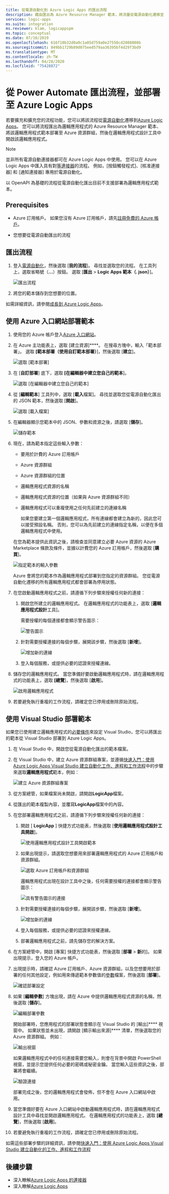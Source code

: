 ```yaml
---
title: 從電源自動化到 Azure Logic Apps 的匯出流程
description: 藉由匯出為 Azure Resource Manager 範本，將流量從電源自動化遷移至 Azure Logic Apps
services: logic-apps
ms.suite: integration
ms.reviewer: klam, logicappspm
ms.topic: conceptual
ms.date: 07/10/2019
ms.openlocfilehash: 616f10b32d0a9c1a05d759a0e27550cd2808808b
ms.sourcegitcommit: 849bb1729b89d075eed579aa36395bf4d29f3bd9
ms.translationtype: MT
ms.contentlocale: zh-TW
ms.lasthandoff: 04/28/2020
ms.locfileid: "75428872"
---
```

# <a name="export-flows-from-power-automate-and-deploy-to-azure-logic-apps"></a>從 Power Automate 匯出流程，並部署至 Azure Logic Apps

若要擴充和擴充您的流程功能，您可以將該流程從[電源自動化](https://flow.microsoft.com)遷移到[Azure Logic Apps](../logic-apps/logic-apps-overview.md)。 您可以將流程匯出為邏輯應用程式的 Azure Resource Manager 範本、將該邏輯應用程式範本部署至 Azure 資源群組，然後在邏輯應用程式設計工具中開啟該邏輯應用程式。

> [!NOTE]
> 並非所有電源自動連接器都可在 Azure Logic Apps 中使用。 您可以在 Azure Logic Apps 中匯入具有對[等連接器](../connectors/apis-list.md)的流程。 例如，[按鈕觸發程式]、[核准連接器] 和 [通知連接器] 專用於電源自動化。
>
> 以 OpenAPI 為基礎的流程從電源自動化匯出目前不支援部署為邏輯應用程式範本。 

## <a name="prerequisites"></a>Prerequisites

* Azure 訂用帳戶。 如果您沒有 Azure 訂用帳戶，請先[註冊免費的 Azure 帳戶](https://azure.microsoft.com/free/)。

* 您想要從電源自動匯出的流程

## <a name="export-a-flow"></a>匯出流程

1. 登入[電源自動化](https://flow.microsoft.com)，然後選取 [**我的流程**]。 尋找並選取您的流程。 在工具列上，選取省略號（**...**）按鈕。 選取 [**匯出** > **Logic Apps 範本（. json）**]。

   ![匯出流程](./media/export-from-microsoft-flow-logic-app-template/export-flow.png)

1. 將您的範本儲存到您想要的位置。

如需詳細資訊，請參閱[成長到 Azure Logic Apps](https://flow.microsoft.com/blog/grow-up-to-logic-apps/)。

## <a name="deploy-template-by-using-the-azure-portal"></a>使用 Azure 入口網站部署範本

1. 使用您的 Azure 帳戶登入[Azure 入口網站](https://portal.azure.com)。

1. 在 Azure 主功能表上，選取 [建立資源]****。 在搜尋方塊中，輸入「範本部署」。 選取 **[範本部署（使用自訂範本部署）**]，然後選取 [**建立**]。

   ![選取 [範本部署]](./media/export-from-microsoft-flow-logic-app-template/select-template-deployment.png)

1. 在 [**自訂部署**] 底下，選取 **[在編輯器中建立您自己的範本**]。

   ![選取 [在編輯器中建立您自己的範本]](./media/export-from-microsoft-flow-logic-app-template/build-template-in-editor.png)

1. 從 [**編輯範本**] 工具列中，選取 [**載入**檔案]。 尋找並選取您從電源自動化匯出的 JSON 範本，然後選取 [**開啟**]。

   ![選取 [載入檔案]](./media/export-from-microsoft-flow-logic-app-template/load-file.png)

1. 在編輯器顯示您範本中的 JSON、參數和資源之後，請選取 [**儲存**]。
  
   ![儲存範本](./media/export-from-microsoft-flow-logic-app-template/save-template.png)

1. 現在，請為範本指定這些輸入參數：

   * 要用於計費的 Azure 訂用帳戶
   * Azure 資源群組
   * Azure 資源群組的位置
   * 邏輯應用程式資源的名稱
   * 邏輯應用程式資源的位置（如果與 Azure 資源群組不同）
   * 邏輯應用程式可以重複使用之任何先前建立的連線名稱

      如果您要建立第一個邏輯應用程式，所有連線都會建立為新的，因此您可以接受預設名稱。 否則，您可以為先前建立的連線指定名稱，以便在多個邏輯應用程式中使用。

   在您為範本提供此資訊之後，請檢查並同意建立必要 Azure 資源的 Azure Marketplace 條款及條件，並據以計費您的 Azure 訂用帳戶，然後選取 [**購買**]。
  
   ![指定範本的輸入參數](./media/export-from-microsoft-flow-logic-app-template/template-input-parameters.png)

   Azure 會將您的範本作為邏輯應用程式部署到您指定的資源群組。 您從電源自動化遷移的所有邏輯應用程式都會部署為停用狀態。

1. 在您啟動邏輯應用程式之前，請遵循下列步驟來授權任何新的連接：

   1. 開啟您所建立的邏輯應用程式。 在邏輯應用程式的功能表上，選取 [**邏輯應用程式設計**工具]。

      需要授權的每個連接都會顯示警告圖示：

      ![警告圖示](./media/export-from-microsoft-flow-logic-app-template/authorize-connections.png)

   1. 針對需要授權連接的每個步驟，展開該步驟，然後選取 [**新增**]。

      ![增加新的連線](./media/export-from-microsoft-flow-logic-app-template/add-new-connection.png)

   1. 登入每個服務，或提供必要的認證來授權連線。

1. 儲存您的邏輯應用程式。 當您準備好要啟動邏輯應用程式時，請在邏輯應用程式的功能表上，選取 **[總覽**]，然後選取 [**啟用**]。

   ![啟用邏輯應用程式](./media/export-from-microsoft-flow-logic-app-template/enable-logic-app.png)

1. 若要避免執行重複的工作流程，請確定您已停用或刪除原始流程。

## <a name="deploy-template-by-using-visual-studio"></a>使用 Visual Studio 部署範本

如果您已使用建立邏輯應用程式的[必要條件](../logic-apps/quickstart-create-logic-apps-with-visual-studio.md#prerequisites)來設定 Visual Studio，您可以將匯出的範本從 Visual Studio 部署到 Azure Logic Apps。

1. 在 Visual Studio 中，開啟您從電源自動化匯出的範本檔案。

1. 在 Visual Studio 中，建立 Azure 資源群組專案，並遵循[快速入門：使用 Azure Logic Apps Visual Studio 建立自動化工作、進程和工作流程](../logic-apps/quickstart-create-logic-apps-with-visual-studio.md)中的步驟來選取**邏輯應用程式**範本，例如：

   ![建立 Azure 資源群組專案](./media/export-from-microsoft-flow-logic-app-template/create-azure-resource-group-project.png)

1. 從方案總管，如果檔案尚未開啟，請開啟**LogicApp**檔案。

1. 從匯出的範本複製內容，並覆寫**LogicApp**檔案中的內容。

1. 在您部署邏輯應用程式之前，請遵循下列步驟來授權任何新的連接：

   1. 開啟 [ **LogicApp** ] 快捷方式功能表，然後選取 [**使用邏輯應用程式設計工具開啟**]。

      ![使用邏輯應用程式設計工具開啟範本](./media/export-from-microsoft-flow-logic-app-template/open-logic-app-designer.png)

   1. 如果出現提示，請選取您想要用來部署邏輯應用程式的 Azure 訂用帳戶和資源群組。

      ![選取 Azure 訂用帳戶和資源群組](./media/export-from-microsoft-flow-logic-app-template/select-azure-subscription-resource-group-deployment.png)

      邏輯應用程式出現在設計工具中之後，任何需要授權的連接都會顯示警告圖示：

      ![具有警告圖示的連接](./media/export-from-microsoft-flow-logic-app-template/authorize-connections-vs.png)

   1. 針對需要授權連接的每個步驟，展開該步驟，然後選取 [**新增**]。

      ![增加新的連線](./media/export-from-microsoft-flow-logic-app-template/add-new-connection-vs.png)

   1. 登入每個服務，或提供必要的認證來授權連線。

   1. 部署邏輯應用程式之前，請先儲存您的解決方案。

1. 在方案總管中，開啟 [專案] 快捷方式功能表，然後選取 [**部署** > **新**的]。 如果出現提示，登入您的 Azure 帳戶。

1. 出現提示時，請確認 Azure 訂用帳戶、Azure 資源群組，以及您想要用於部署的任何其他設定，例如用來傳遞範本參數值的[參數](../azure-resource-manager/templates/parameter-files.md)檔案，然後選取 [**部署**]。

   ![確認部署設定](./media/export-from-microsoft-flow-logic-app-template/confirm-azure-subscription-resource-group-deployment.png)

1. 如果 [**編輯參數**] 方塊出現，請在 Azure 中提供邏輯應用程式資源的名稱，然後選取 [**儲存**]。  

   ![編輯部署參數](./media/export-from-microsoft-flow-logic-app-template/edit-parameters-deployment.png)

   開始部署時，您應用程式的部署狀態會顯示在 Visual Studio 的 [輸出]**** 視窗中。 如果狀態並未出現，請開啟 [顯示輸出來源]**** 清單，然後選取您的 Azure 資源群組。 例如：

   ![輸出視窗](./media/export-from-microsoft-flow-logic-app-template/output-window.png)

   如果邏輯應用程式中的任何連接需要您輸入，則會在背景中開啟 PowerShell 視窗，並提示您提供任何必要的密碼或秘密金鑰。 當您輸入這些資訊之後，部署將會繼續。

   ![驗證連接](./media/export-from-microsoft-flow-logic-app-template/logic-apps-powershell-window.png)

   部署完成之後，您的邏輯應用程式會發佈，但不會在 Azure 入口網站中啟用。

1. 當您準備好要在 Azure 入口網站中啟動邏輯應用程式時，請在邏輯應用程式設計工具中尋找並開啟邏輯應用程式。 在邏輯應用程式的功能表上，選取 **[總覽**]，然後選取 [**啟用**]。

1. 若要避免執行重複的工作流程，請確定您已停用或刪除原始流程。

如需這些部署步驟的詳細資訊，請參閱[快速入門：使用 Azure Logic Apps Visual Studio 建立自動化的工作、進程和工作流程](../logic-apps/quickstart-create-logic-apps-with-visual-studio.md#deploy-to-Azure)

## <a name="next-steps"></a>後續步驟

* 深入瞭解[Azure Logic Apps 的連接器](../connectors/apis-list.md)
* 深入瞭解[Azure Logic Apps](../logic-apps/logic-apps-overview.md)
